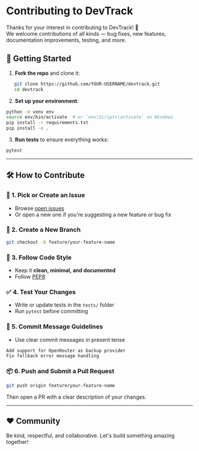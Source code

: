 # Contributing to DevTrack

Thanks for your interest in contributing to DevTrack! 🎉  
We welcome contributions of all kinds — bug fixes, new features, documentation improvements, testing, and more.

## 🚀 Getting Started

1. **Fork the repo** and clone it:
```bash
   git clone https://github.com/YOUR-USERNAME/devtrack.git
   cd devtrack
```

2. **Set up your environment**:

```bash
python -m venv env
source env/bin/activate  # or `env\Scripts\activate` on Windows
pip install -r requirements.txt
pip install -e .
  ```

3. **Run tests** to ensure everything works:

```bash
pytest
```

---

## 🛠 How to Contribute

### 📄 1. Pick or Create an Issue

* Browse [open issues](https://github.com/YOUR-USERNAME/devtrack/issues)
* Or open a new one if you're suggesting a new feature or bug fix

### 🧪 2. Create a New Branch

```bash
git checkout -b feature/your-feature-name
```

### 🧹 3. Follow Code Style

* Keep it **clean, minimal, and documented**
* Follow [PEP8](https://peps.python.org/pep-0008/)

### ✅ 4. Test Your Changes

* Write or update tests in the `tests/` folder
* Run `pytest` before committing

### 💬 5. Commit Message Guidelines

* Use clear commit messages in present tense

```
Add support for OpenRouter as backup provider
Fix fallback error message handling
```

### 📦 6. Push and Submit a Pull Request

```bash
git push origin feature/your-feature-name
```

Then open a PR with a clear description of your changes.

---

## ❤️ Community

Be kind, respectful, and collaborative. Let's build something amazing together!

